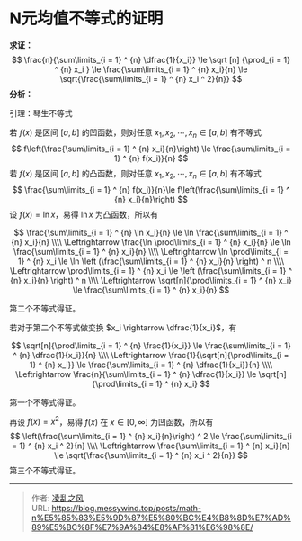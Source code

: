 # N元均值不等式的证明


**求证：**
$$
\frac{n}{\sum\limits_{i = 1} ^ {n} \dfrac{1}{x_i}} \le  \sqrt [n] {\prod_{i = 1} ^ {n} x_i } \le \frac{\sum\limits_{i = 1} ^ {n} x_i}{n} \le \sqrt{\frac{\sum\limits_{i = 1} ^ {n} x_i ^ 2}{n}}
$$
**分析：**

引理：琴生不等式

若 $f(x)$ 是区间 $[a,b]$ 的凹函数，则对任意 $x_1,x_2,\cdots,x_n \in [a,b]$ 有不等式
$$
f\left(\frac{\sum\limits_{i = 1} ^ {n} x_i}{n}\right) \le \frac{\sum\limits_{i = 1} ^ {n} f(x_i)}{n}
$$
若 $f(x)$ 是区间 $[a,b]$ 的凸函数，则对任意 $x_1,x_2,\cdots,x_n \in [a,b]$ 有不等式
$$
\frac{\sum\limits_{i = 1} ^ {n} f(x_i)}{n}\le f\left(\frac{\sum\limits_{i = 1} ^ {n} x_i}{n}\right)
$$
设 $f(x) = \ln x$，易得 $\ln x$ 为凸函数，所以有

$$
 \frac{\sum\limits_{i = 1} ^ {n} \ln x_i}{n} \le \ln \frac{\sum\limits_{i = 1} ^ {n} x_i}{n} \\\\
\Leftrightarrow \frac{\ln \prod\limits_{i = 1} ^ {n} x_i}{n} \le \ln \frac{\sum\limits_{i = 1} ^ {n} x_i}{n} \\\\
\Leftrightarrow \ln \prod\limits_{i = 1} ^ {n} x_i \le \ln \left (\frac{\sum\limits_{i = 1} ^ {n} x_i}{n} \right) ^ n \\\\
\Leftrightarrow \prod\limits_{i = 1} ^ {n} x_i \le \left (\frac{\sum\limits_{i = 1} ^ {n} x_i}{n} \right) ^ n \\\\
\Leftrightarrow \sqrt[n]{\prod\limits_{i = 1} ^ {n} x_i} \le \frac{\sum\limits_{i = 1} ^ {n} x_i}{n}
$$

第二个不等式得证。

若对于第二个不等式做变换 $x_i \rightarrow \dfrac{1}{x_i}$，有

$$
 \sqrt[n]{\prod\limits_{i = 1} ^ {n} \frac{1}{x_i}} \le \frac{\sum\limits_{i = 1} ^ {n} \dfrac{1}{x_i}}{n} \\\\
\Leftrightarrow \frac{1}{\sqrt[n]{\prod\limits_{i = 1} ^ {n} x_i}} \le \frac{\sum\limits_{i = 1} ^ {n} \dfrac{1}{x_i}}{n} \\\\
\Leftrightarrow \frac{n}{\sum\limits_{i = 1} ^ {n} \dfrac{1}{x_i}} \le \sqrt[n]{\prod\limits_{i = 1} ^ {n} x_i}
$$

第一个不等式得证。

再设 $f(x) = x ^ 2$，易得 $f(x)$ 在 $x \in [0, \infty]$ 为凹函数，所以有
$$
 \left(\frac{\sum\limits_{i = 1} ^ {n} x_i}{n}\right) ^ 2 \le \frac{\sum\limits_{i = 1} ^ {n} x_i ^ 2}{n} \\\\
\Leftrightarrow \frac{\sum\limits_{i = 1} ^ {n} x_i}{n} \le \sqrt{\frac{\sum\limits_{i = 1} ^ {n} x_i ^ 2}{n}}
$$
第三个不等式得证。

---

> 作者: [凌乱之风](https://github.com/messywind)  
> URL: https://blog.messywind.top/posts/math-n%E5%85%83%E5%9D%87%E5%80%BC%E4%B8%8D%E7%AD%89%E5%BC%8F%E7%9A%84%E8%AF%81%E6%98%8E/  

